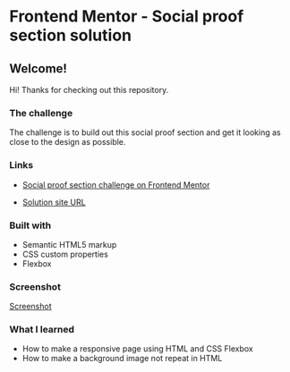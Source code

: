 # Frontend Mentor - Social proof section solution


## Welcome!
Hi! Thanks for checking out this repository.

### The challenge

The challenge is to build out this social proof section and get it looking as close to the design as possible.

### Links
- [Social proof section challenge on Frontend Mentor](https://www.frontendmentor.io/challenges/social-proof-section-6e0qTv_bA)

- [Solution site URL]()

### Built with

- Semantic HTML5 markup
- CSS custom properties
- Flexbox

### Screenshot

[Screenshot](images/Challenge%20screenshot.png)

### What I learned
- How to make a responsive page using HTML and CSS Flexbox
- How to make a background image not repeat in HTML






